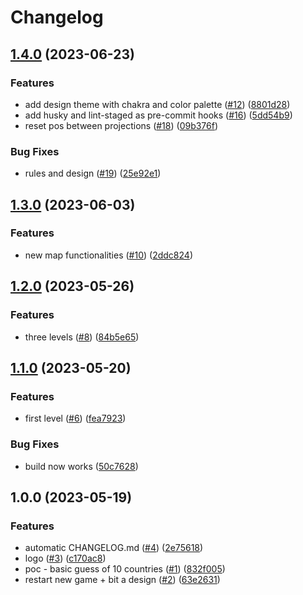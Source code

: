 # Changelog

## [1.4.0](https://github.com/super-maps-pointer/maps/compare/v1.3.0...v1.4.0) (2023-06-23)


### Features

* add design theme with chakra and color palette ([#12](https://github.com/super-maps-pointer/maps/issues/12)) ([8801d28](https://github.com/super-maps-pointer/maps/commit/8801d28a4bbda9d3806780c29194aaa0420870e4))
* add husky and lint-staged as pre-commit hooks ([#16](https://github.com/super-maps-pointer/maps/issues/16)) ([5dd54b9](https://github.com/super-maps-pointer/maps/commit/5dd54b9f3b786640b741818f1eff0e4b5ace68c2))
* reset pos between projections ([#18](https://github.com/super-maps-pointer/maps/issues/18)) ([09b376f](https://github.com/super-maps-pointer/maps/commit/09b376f0cbd1d11c39c4526d25ca5992cecc3f4a))


### Bug Fixes

* rules and design ([#19](https://github.com/super-maps-pointer/maps/issues/19)) ([25e92e1](https://github.com/super-maps-pointer/maps/commit/25e92e11e3ce067939cdce0a623a8d5677fd3758))

## [1.3.0](https://github.com/super-maps-pointer/maps/compare/v1.2.0...v1.3.0) (2023-06-03)


### Features

* new map functionalities ([#10](https://github.com/super-maps-pointer/maps/issues/10)) ([2ddc824](https://github.com/super-maps-pointer/maps/commit/2ddc8242b22e96e82097c773142d0b1441e35af1))

## [1.2.0](https://github.com/super-maps-pointer/maps/compare/v1.1.0...v1.2.0) (2023-05-26)


### Features

* three levels ([#8](https://github.com/super-maps-pointer/maps/issues/8)) ([84b5e65](https://github.com/super-maps-pointer/maps/commit/84b5e65e57dba696986da899fe181009b9cb31b0))

## [1.1.0](https://github.com/super-maps-pointer/maps/compare/v1.0.0...v1.1.0) (2023-05-20)


### Features

* first level ([#6](https://github.com/super-maps-pointer/maps/issues/6)) ([fea7923](https://github.com/super-maps-pointer/maps/commit/fea7923016876af8ec4c75ef5fccd77e464c85e7))


### Bug Fixes

* build now works ([50c7628](https://github.com/super-maps-pointer/maps/commit/50c7628ca6242c8362c30223c1a877fd472da726))

## 1.0.0 (2023-05-19)


### Features

* automatic CHANGELOG.md ([#4](https://github.com/super-maps-pointer/maps/issues/4)) ([2e75618](https://github.com/super-maps-pointer/maps/commit/2e756186217b54c5e4d77c26a4513f22741b0c9b))
* logo ([#3](https://github.com/super-maps-pointer/maps/issues/3)) ([c170ac8](https://github.com/super-maps-pointer/maps/commit/c170ac8e33ef67f9cfd19a66c7edacbee8f0f466))
* poc - basic guess of 10 countries ([#1](https://github.com/super-maps-pointer/maps/issues/1)) ([832f005](https://github.com/super-maps-pointer/maps/commit/832f005c8f5688af7d9061497765bab958b2c497))
* restart new game + bit a design ([#2](https://github.com/super-maps-pointer/maps/issues/2)) ([63e2631](https://github.com/super-maps-pointer/maps/commit/63e263130dbb3ee2425d837982974be67c2c590a))
